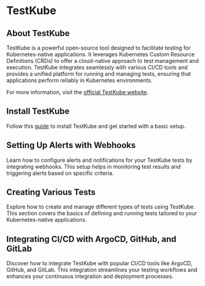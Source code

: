 # TestKube

## About TestKube

TestKube is a powerful open-source tool designed to facilitate testing for Kubernetes-native applications. It leverages Kubernetes Custom Resource Definitions (CRDs) to offer a cloud-native approach to test management and execution. TestKube integrates seamlessly with various CI/CD tools and provides a unified platform for running and managing tests, ensuring that applications perform reliably in Kubernetes environments.

For more information, visit the [official TestKube website](https://testkube.io).

## Install TestKube

Follow this [guide](https://yuyatinnefeld.com/2024-08-04-testkube-hands-on-pt1/) to install TestKube and get started with a basic setup.

## Setting Up Alerts with Webhooks

Learn how to configure alerts and notifications for your TestKube tests by integrating webhooks. This setup helps in monitoring test results and triggering alerts based on specific criteria.

## Creating Various Tests

Explore how to create and manage different types of tests using TestKube. This section covers the basics of defining and running tests tailored to your Kubernetes-native applications.

## Integrating CI/CD with ArgoCD, GitHub, and GitLab

Discover how to integrate TestKube with popular CI/CD tools like ArgoCD, GitHub, and GitLab. This integration streamlines your testing workflows and enhances your continuous integration and deployment processes.
